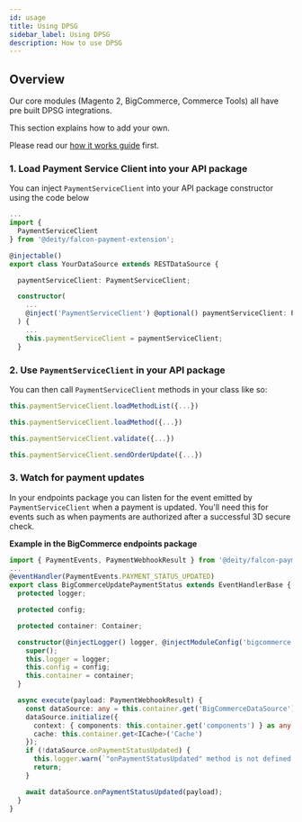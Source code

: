 ```yaml
---
id: usage
title: Using DPSG
sidebar_label: Using DPSG
description: How to use DPSG
---
```


## Overview

Our core modules (Magento 2, BigCommerce, Commerce Tools) all have pre built DPSG integrations. 

This section explains how to add your own.

Please read our [how it works guide](/dpsg/docs/about) first.

### 1. Load Payment Service Client into your API package

You can inject `PaymentServiceClient` into your API package constructor using the code below

```ts
...
import {
  PaymentServiceClient
} from '@deity/falcon-payment-extension';

@injectable()
export class YourDataSource extends RESTDataSource {

  paymentServiceClient: PaymentServiceClient;

  constructor(
    ...
    @inject('PaymentServiceClient') @optional() paymentServiceClient: PaymentServiceClient
  ) {
    ...
    this.paymentServiceClient = paymentServiceClient;
  }

```

### 2. Use `PaymentServiceClient` in your API package

You can then call `PaymentServiceClient` methods in your class like so:

```ts
this.paymentServiceClient.loadMethodList({...})

this.paymentServiceClient.loadMethod({...})

this.paymentServiceClient.validate({...})

this.paymentServiceClient.sendOrderUpdate({...})
```

### 3. Watch for payment updates

In your endpoints package you can listen for the event emitted by `PaymentServiceClient` when a payment is updated. You'll need this for events such as when payments are authorized after a successful 3D secure check.


**Example in the BigCommerce endpoints package**
```ts
import { PaymentEvents, PaymentWebhookResult } from '@deity/falcon-payment-extension';
...
@eventHandler(PaymentEvents.PAYMENT_STATUS_UPDATED)
export class BigCommerceUpdatePaymentStatus extends EventHandlerBase {
  protected logger;

  protected config;

  protected container: Container;

  constructor(@injectLogger() logger, @injectModuleConfig('bigcommerce') config, container: Container) {
    super();
    this.logger = logger;
    this.config = config;
    this.container = container;
  }

  async execute(payload: PaymentWebhookResult) {
    const dataSource: any = this.container.get('BigCommerceDataSource');
    dataSource.initialize({
      context: { components: this.container.get('components') } as any,
      cache: this.container.get<ICache>('Cache')
    });
    if (!dataSource.onPaymentStatusUpdated) {
      this.logger.warn(`"onPaymentStatusUpdated" method is not defined in DataSource`);
      return;
    }

    await dataSource.onPaymentStatusUpdated(payload);
  }
}
```
